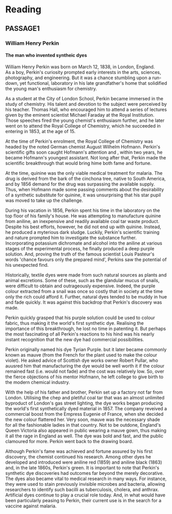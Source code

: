 # Reading
## PASSAGE1

### William Henry Perkin  
#### The man who invented syntheic dyes  
  
William Henry Perkin was born on March 12, 1838, in London, England.  
As a boy, Perkin's curiosity prompted early interests in the arts, sciences, photography, and engineering. But it was a chance stumbling upon a run-down, yet functional, laboratory in his late grandfather's home that solidified the young man's enthusiasm for chemistry.  
  
As a student at the City of London School, Perkin became immersed in the study of chemistry. His talent and devotion to the subject were perceived by his teacher. Thomas Hall, who encouraged him to attend a series of lectures given by the eminent scientist Michael Faraday at the Royal Institution. Those speeches fired the young chemist's enthusiasm further, and he later went on to attend the Royal College of Chemistry, which he succeeded in entering in 1853, at the age of 15.  
  
At the time of Perkin's enrolment, the Royal College of Chemistry was headed by the noted German chemist August Wilhelm Hofmann. Perkin's scientific gifts soon caught Hofmann's attention and , within two years, he became Hofmann's youngest assistant. Not long after that, Perkin made the scientific breakthrough that would bring hime both fame and fortune.  
  
At the time, quinine was the only viable medical treatment for malaria. The drug is derived from the bark of the cinchona tree, native to South America, and by 1856 demand for the drug was surpassing the available supply. Thus, when Hofmann made some passing comments about the desirability of a synthetic substitute for quinine, it was unsurprising that his star pupil was moved to take up the challenge.  
  
During his vacation in 1856, Perkin spent his time in the laboratory on the top floor of his family's house. He was attempting to manufacture quinine from aniline, an inexpensive and readily available coal tar waste product. Despite his best efforts, however, he did not end up with quinine. Instead, he produced a myterious dark sludge. Luckily, Perkin's scientific training and nature prompted him to investigate the substance further.   
Incorporating potassium dichromate and alcohol into the aniline at various stages of the experimental process, he finally produced a deep purple solution. And, proving the truth of the famous scientist Louis Pasteur's words 'chance favours only the prepared mind', Perkins saw the potential of his unexpected find.  
  
Historically, textile dyes were made from such natural sources as plants and animal excretions. Some of these, such as the glandular mucus of snails, were difficult to obtain and outrageously expensive. Indeed, the purple colour extracted from a snail was once so costly that in society at the time only the rich could afford it. Further, natural dyes tended to be muddy in hue and fade quickly. It was against this backdrop that Perkin's discovery was made.  
  
Perkin quickly grasped that his purple solution could be used to colour fabric, thus making it the world's first synthetic dye. Realising the importance of this breakthrough, he lost no time in patenting it. But perhaps the most fascinating of all Perkin's reactions to his hind was his nearly instant recognition that the new dye had commercial possibilities.  
  
Perkin originally named his dye Tyrian Purple. but it later became commonly known as mauve (from the French for the plant used to make the colour violet). He asked advice of Scottish dye works owner Robert Pullar, who auusred him that manufacturing the dye would be well worth it if the colour remained fast (i.e. would not fade) and the cost was relatively low. So, over the fierce objections of his mentor Hofmann, he left college to give birth to the modern chemical industry.  
  
With the help of his father and brother, Perkin set up a factory not far from London. Utilising the chep and pletiful coal tar that was an almost unlimited byproduct of London's gas street lighting, the dye works began producing the world's first synthetically dyed material in 1857. The company reveived a commercial boost from the Empress Eugenie of France, when she decided the new colour flattered her. Very soon, mauve was the necessary shade for all the fashionable ladies in that country. Not to be outdone, England's Queen Victoria also appeared in public wearing a mauve gown, thus making it all the rage in England as well. The dye was bold and fast, and the public clamoured for more. Perkin went back to the drawing board.  
  
Although Perkin's fame was achieved and fortune assured by his first discovery, the chemist continued his research. Among other dyes he developed and introduced were aniline red (1859) and aniline black (1863) and, in the late 1860s, Perkin's green. It is important to note that Perkin's synthetic dye discoveries had outcomes far beyond the merely decorative. The dyes also became vital to medical research in many ways. For instance, they were used to stain previously invisible microbes and bacteria, allowing researchers to identify such bacilli as tuberculosis, cholera, and anthrax. Artificial dyes continue to play a crucial role today. And, in what would have been particularly peasing to Perkin, their current use is in the search for a vaccine against malaria.  


